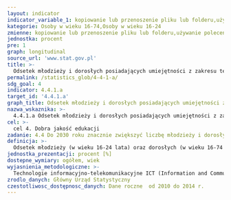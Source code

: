```yaml
---
layout: indicator
indicator_variable_1: kopiowanie lub przenoszenie pliku lub folderu,używanie polecenia kopiowania i wklejania w celu powielenia lub przemieszczenia wybranych fragmentów dokumentu,korzystanie z podstawowych funkcji matematycznych w arkuszu kalkulacyjnym,instalowanie nowych urządzeń,przenoszenie plików pomiędzy komputerem a innymi urządzeniami,zmienianie lub sprawdzanie ustawień programów,tworzenie prezentacji elektronicznej za pomocą oprogramowania prezentacyjnego,wysyłanie e-maila z załącznikami,kopiowanie lub przenoszenie pliku lub folderu_,używanie polecenia wklejania w celu powielania lub przemieszczania wybranych fragmentów_,korzystanie z podstawowych funkcji matematycznych w arkuszu kalkulacyjnym_,instalowanie nowych urządzeń,przenoszenie plików pomiędzy komputerem a innymi urządzeniami_,zmienianie lub sprawdzanie ustawień programów_,tworzenie prezentacji elektronicznej za pomocą oprogramowania prezentacyjnego_,wysyłanie e-maila z załącznikami_
kategorie: Osoby w wieku 16-74,Osoby w wieku 16-24
zmienne: kopiowanie lub przenoszenie pliku lub folderu,używanie polecenia kopiowania i wklejania w celu powielenia lub przemieszczenia wybranych fragmentów dokumentu,korzystanie z podstawowych funkcji matematycznych w arkuszu kalkulacyjnym,instalowanie nowych urządzeń,przenoszenie plików pomiędzy komputerem a innymi urządzeniami,zmienianie lub sprawdzanie ustawień programów,tworzenie prezentacji elektronicznej za pomocą oprogramowania prezentacyjnego,wysyłanie e-maila z załącznikami;kopiowanie lub przenoszenie pliku lub folderu,używanie polecenia wklejania w celu powielania lub przemieszczania wybranych fragmentów,korzystanie z podstawowych funkcji matematycznych w arkuszu kalkulacyjnym,instalowanie nowych urządzeń,przenoszenie plików pomiędzy komputerem a innymi urządzeniami,zmienianie lub sprawdzanie ustawień programów,tworzenie prezentacji elektronicznej za pomocą oprogramowania prezentacyjnego,wysyłanie e-maila z załącznikami
jednostka: procent
pre: 1
graph: longitudinal
source_url: 'www.stat.gov.pl'
title: >-
  Odsetek młodzieży i dorosłych posiadających umiejętności z zakresu technologii informacyjno – telekomunikacyjnych (ICT), według rodzaju umiejętności
permalink: /statistics_glob/4-4-1-a/
sdg_goal: 4
indicator: 4.4.1.a
target_id: '4.4.1.a'
graph_title: Odsetek młodzieży i dorosłych posiadających umiejętności z zakresu technologii informacyjno – telekomunikacyjnych (ICT), według rodzaju umiejętności
nazwa_wskaznika: >-
  4.4.1.a Odsetek młodzieży i dorosłych posiadających umiejętności z zakresu technologii informacyjno – telekomunikacyjnych (ICT), według rodzaju umiejętności
cel: >-
  cel 4. Dobra jakość edukacji
zadanie: 4.4 Do 2030 roku znacznie zwiększyć liczbę młodzieży i dorosłych, którzy posiadają odpowiednie umiejętności, w tym techniczne i zawodowe, potrzebne przy uzyskaniu zatrudnienia, znalezieniu godziwej pracy i rozwoju przedsiębiorczości
definicja: >-
  Odsetek młodzieży (w wieku 16-24 lata) oraz dorosłych (w wieku 16-74 lata), posiadających umiejętności z zakresu technologii informacyjno-telekomunikacyjnych.
jednostka_prezentacji: procent [%]
dostepne_wymiary: ogółem, wiek
wyjasnienia_metodologiczne: >-
  Technologie informacyjno-telekomunikacyjne ICT (Information and Communication Technologies) - rodzina technologii przetwarzających, gromadzących i przesyłających informacje w formie elektronicznej.Dane dla wskaźnika pochodzą z Badania wykorzystania technologii informacyjno-telekomunikacyjnych w gospodarstwach domowych i przez osoby indywidualne.Badanie wykorzystania technologii informacyjno-telekomunikacyjnych w gospodarstwach domowych i przez użytkowników indywidualnych rozpoczęto w Unii Europejskiej (UE) w 2002 r., wykorzystując głównie metodę wywiadu bezpośredniego bądź telefonicznego. W Polsce monitorowanie wykorzystania ICT w gospodarstwach domowych według metodologii zharmonizowanej z UE rozpoczęto w 2004 r. Od tego czasu badanie jest realizowane corocznie, a udział w nim jest dobrowolny. Badanie realizowane jest metodą wywiadu bezpośredniego i objęte są nim gospodarstwa domowe z co najmniej jedną osobą w wieku 16-74 lata oraz osoby w tym wieku.Dane za lata 2010-2014 dotyczą odsetka osób posiadającyh umiejętności komputerowe (według poziomu: niskie, średnie, wysokie) oraz umiejętności internetowe (według poziomu: niskie, średnie, wysokie). Poziom umiejętności komputerowych i internetowych obliczany był na podstawie listy czynności związanych z korzystaniem odpowiednio z komputera lub internetu, w tym: kopiowanie lub przenoszenie pliku lub folderu, używanie polecenia kopiowania i wklejania w celu powielenia lub przemieszczenia wybranych fragmentów dokumentu, korzystanie z podstawowych funkcji matematycznych w arkuszu kalkulacyjnym, kompresowanie (pakowanie) plików przy użyciu specjalnego programu, instalowanie nowych urządzeń, pisanie programu komputerowego z użyciem specjalistycznego języka programowania, używanie wyszukiwarki internetowej w celu znalezienia informacji, wysyłanie e-maila z załącznikami (np. dokumentami, plikami graficznymi), branie udziału w chatach, grupach lub forach dyskusyjnych on-line (np. na stronach serwisów społecznościowych), telefonowanie za pomocą Internetu, używanie programów do wymiany plików filmowych, muzycznych itp., tworzenie strony internetowej. Począwszy od 2015 r. zmieniona została metodologia Eurostatu dotycząca liczenia wskaźników z zakresu umiejętności cyfrowych. Metodologia ta nie bazuje już dotychczasowej liście czynności, a więc oparte na niej mierniki są od 2015 r. niedostępne. Nowe wskaźniki dotyczą odsetka osób posiadających umiejętności cyfrowe ogółem (według poziomu: niskie, podstawowe, ponadpodstawowe) oraz według rodzaju umiejętności (informacyjne, komunikacyjne, rozwiązywania problemów, związane z oprogramowaniem).
zrodlo_danych: Główny Urząd Statystyczny
czestotliwosc_dostępnosc_danych: Dane roczne  od 2010 do 2014 r.
---
```

